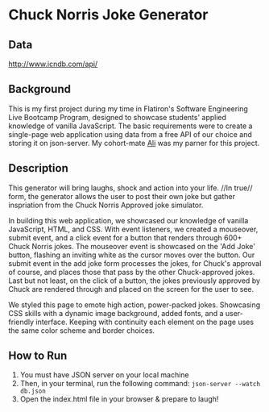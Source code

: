 # Chuck Norris Joke Generator 

## Data

http://www.icndb.com/api/

## Background  

This is my first project during my time in Flatiron's Software Engineering Live Bootcamp Program, designed to showcase students' applied knowledge of vanilla JavaScript. The basic requirements were to create a single-page web application using data from a free API of our choice and storing it on json-server. My cohort-mate [Ali](https://github.com/aschurman1121) was my parner for this project. 

## Description 

This generator will bring laughs, shock and action into your life. //In true// form, the generator allows the user to post their own joke but gather inspriation from the Chuck Norris Approved joke simulator. 

In building this web application, we showcased our knowledge of vanilla JavaScript, HTML, and CSS. With event listeners, we created a mouseover, submit event, and a click event for a button that renders through 600+ Chuck Norris jokes. The mouseover event is showcased on the 'Add Joke' button, flashing an inviting white as the cursor moves over the button. Our submit event in the add joke form processes the jokes, for Chuck's approval of course, and places those that pass by the other Chuck-approved jokes. Last but not least, on the click of a button, the jokes previously approved by Chuck are rendered through and placed on the screen for the user to see. 

We styled this page to emote high action, power-packed jokes. Showcasing CSS skills with a dynamic image background, added fonts, and a user-friendly interface. Keeping with continuity each element on the page uses the same color scheme and border choices. 


## How to Run

1. You must have JSON server on your local machine 
2. Then, in your terminal, run the following command: 
    `json-server --watch db.json` 
3. Open the index.html file in your browser & prepare to laugh! 

